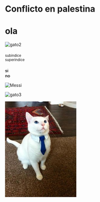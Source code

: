 # Conflicto en palestina

# ola

![gato2](https://i.pinimg.com/564x/b0/a4/c2/b0a4c26777707c9e3121e735faa3b71c.jpg)

<sub>subindice</sub>  
<sup>superindice</sup>

~~si~~  
~~no~~  

![Messi](https://pbs.twimg.com/media/E8C8AP6XEAkvlmW.jpg)


![gato3](https://i.pinimg.com/736x/95/18/c7/9518c7baecedd451cc171af7ec775a51.jpg)

![gato](img/abc.jpg)

